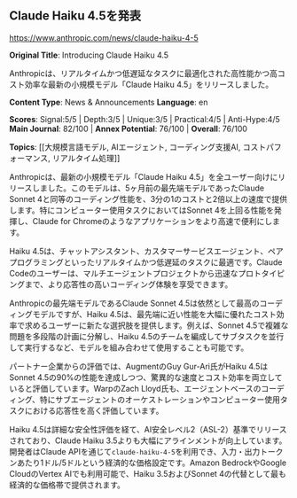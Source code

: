 ## Claude Haiku 4.5を発表

https://www.anthropic.com/news/claude-haiku-4-5

**Original Title**: Introducing Claude Haiku 4.5

Anthropicは、リアルタイムかつ低遅延なタスクに最適化された高性能かつ高コスト効率な最新の小規模モデル「Claude Haiku 4.5」をリリースしました。

**Content Type**: News & Announcements
**Language**: en

**Scores**: Signal:5/5 | Depth:3/5 | Unique:3/5 | Practical:4/5 | Anti-Hype:4/5
**Main Journal**: 82/100 | **Annex Potential**: 76/100 | **Overall**: 76/100

**Topics**: [[大規模言語モデル, AIエージェント, コーディング支援AI, コストパフォーマンス, リアルタイム処理]]

Anthropicは、最新の小規模モデル「Claude Haiku 4.5」を全ユーザー向けにリリースしました。このモデルは、5ヶ月前の最先端モデルであったClaude Sonnet 4と同等のコーディング性能を、3分の1のコストと2倍以上の速度で提供します。特にコンピューター使用タスクにおいてはSonnet 4を上回る性能を発揮し、Claude for Chromeのようなアプリケーションをより高速で便利にします。

Haiku 4.5は、チャットアシスタント、カスタマーサービスエージェント、ペアプログラミングといったリアルタイムかつ低遅延のタスクに最適です。Claude Codeのユーザーは、マルチエージェントプロジェクトから迅速なプロトタイピングまで、より応答性の高いコーディング体験を享受できます。

Anthropicの最先端モデルであるClaude Sonnet 4.5は依然として最高のコーディングモデルですが、Haiku 4.5は、最先端に近い性能を大幅に優れたコスト効率で求めるユーザーに新たな選択肢を提供します。例えば、Sonnet 4.5で複雑な問題を多段階の計画に分解し、Haiku 4.5のチームを編成してサブタスクを並行して実行するなど、モデルを組み合わせて使用​​することも可能です。

パートナー企業からの評価では、AugmentのGuy Gur-Ari氏がHaiku 4.5はSonnet 4.5の90%の性能を達成しつつ、驚異的な速度とコスト効率を両立していると評価しています。WarpのZach Lloyd氏も、エージェントベースのコーディング、特にサブエージェントのオーケストレーションやコンピューター使用タスクにおける応答性を高く評価しています。

Haiku 4.5は詳細な安全性評価を経て、AI安全レベル2（ASL-2）基準でリリースされており、Claude Haiku 3.5よりも大幅にアラインメントが向上しています。開発者はClaude APIを通じて`claude-haiku-4-5`を利用でき、入力・出力トークンあたり1ドル/5ドルという経済的な価格設定です。Amazon BedrockやGoogle CloudのVertex AIでも利用可能で、Haiku 3.5およびSonnet 4の代替として最も経済的な価格帯で提供されます。